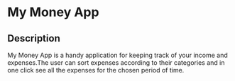 <h1 align="left">My Money App</h1>

<h2 align="left">Description</h2>
<div align="left">
My Money App is a handy application for keeping track of your income and expenses.The user can sort expenses according to their categories and in one click see all the expenses for the chosen period of time.
</div>
